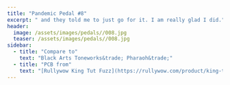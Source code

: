 ```yaml
---
title: "Pandemic Pedal #8"
excerpt: " and they told me to just go for it. I am really glad I did."
header:
  image: /assets/images/pedals//008.jpg
  teaser: /assets/images/pedals//008.jpg
sidebar:
  - title: "Compare to"
    text: "Black Arts Toneworks&trade; Pharaoh&trade;"
  - title: "PCB from"
    text: "[Rullywow King Tut Fuzz](https://rullywow.com/product/king-tut-fuzz-pharoh-clone-pcb/)"
---
```


